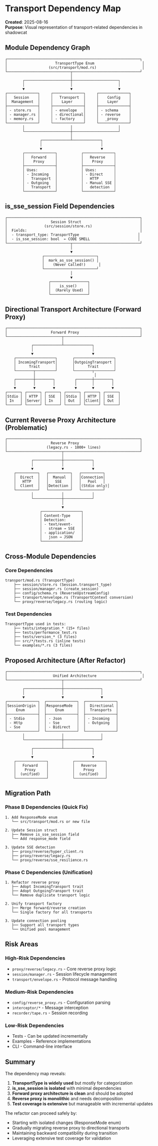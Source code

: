 # Transport Dependency Map

**Created**: 2025-08-16  
**Purpose**: Visual representation of transport-related dependencies in shadowcat

## Module Dependency Graph

```
┌─────────────────────────────────────────────────────────────┐
│                      TransportType Enum                      │
│                   (src/transport/mod.rs)                     │
└─────────────────────────────┬───────────────────────────────┘
                              │
        ┌─────────────────────┼─────────────────────┐
        │                     │                     │
        ▼                     ▼                     ▼
┌──────────────┐     ┌──────────────┐     ┌──────────────┐
│   Session    │     │   Transport  │     │    Config    │
│  Management  │     │    Layer     │     │    Layer     │
├──────────────┤     ├──────────────┤     ├──────────────┤
│ - store.rs   │     │ - envelope   │     │ - schema     │
│ - manager.rs │     │ - directional│     │ - reverse    │
│ - memory.rs  │     │ - factory    │     │   _proxy     │
└──────────────┘     └──────────────┘     └──────────────┘
        │                     │                     │
        └─────────────────────┼─────────────────────┘
                              │
                ┌─────────────┴─────────────┐
                │                           │
                ▼                           ▼
        ┌──────────────┐           ┌──────────────┐
        │   Forward    │           │   Reverse    │
        │    Proxy     │           │    Proxy     │
        ├──────────────┤           ├──────────────┤
        │ Uses:        │           │ Uses:        │
        │ - Incoming   │           │ - Direct     │
        │   Transport  │           │   HTTP       │
        │ - Outgoing   │           │ - Manual SSE │
        │   Transport  │           │   detection  │
        └──────────────┘           └──────────────┘
```

## is_sse_session Field Dependencies

```
┌─────────────────────────────────────────────────────────────┐
│                    Session Struct                           │
│                 (src/session/store.rs)                      │
│  Fields:                                                    │
│  - transport_type: TransportType                           │
│  - is_sse_session: bool  ← CODE SMELL                      │
└─────────────────────────────┬───────────────────────────────┘
                              │
                              ▼
                 ┌────────────────────────┐
                 │  mark_as_sse_session() │
                 │    (Never Called!)      │
                 └────────────────────────┘
                              │
                              ▼
                    ┌─────────────────┐
                    │    is_sse()     │
                    │  (Rarely Used)  │
                    └─────────────────┘
```

## Directional Transport Architecture (Forward Proxy)

```
┌─────────────────────────────────────────────────────────────┐
│                    Forward Proxy                            │
└─────────────────────────┬───────────────────────────────────┘
                          │
            ┌─────────────┴─────────────┐
            │                           │
            ▼                           ▼
    ┌──────────────────┐       ┌──────────────────┐
    │ IncomingTransport│       │OutgoingTransport │
    │      Trait       │       │      Trait       │
    └────────┬─────────┘       └────────┬─────────┘
             │                           │
    ┌────────┼────────┐         ┌───────┼────────┐
    │        │        │         │       │        │
    ▼        ▼        ▼         ▼       ▼        ▼
┌──────┐ ┌──────┐ ┌──────┐ ┌──────┐ ┌──────┐ ┌──────┐
│Stdio │ │ HTTP │ │ SSE  │ │Stdio │ │ HTTP │ │ SSE  │
│ In   │ │Server│ │ In   │ │ Out  │ │Client│ │ Out  │
└──────┘ └──────┘ └──────┘ └──────┘ └──────┘ └──────┘
```

## Current Reverse Proxy Architecture (Problematic)

```
┌─────────────────────────────────────────────────────────────┐
│                    Reverse Proxy                            │
│                  (legacy.rs - 1000+ lines)                  │
└─────────────────────────┬───────────────────────────────────┘
                          │
            ┌─────────────┼─────────────┐
            │             │             │
            ▼             ▼             ▼
    ┌──────────┐   ┌──────────┐   ┌──────────┐
    │  Direct  │   │  Manual  │   │Connection│
    │   HTTP   │   │   SSE    │   │   Pool   │
    │  Client  │   │Detection │   │(Stdio only)│
    └──────────┘   └──────────┘   └──────────┘
            │             │             │
            └─────────────┼─────────────┘
                          │
                          ▼
                ┌──────────────────┐
                │ Content-Type     │
                │ Detection:       │
                │ - text/event-    │
                │   stream → SSE   │
                │ - application/   │
                │   json → JSON    │
                └──────────────────┘
```

## Cross-Module Dependencies

### Core Dependencies
```
transport/mod.rs (TransportType)
    ├── session/store.rs (Session.transport_type)
    ├── session/manager.rs (create_session)
    ├── config/schema.rs (ReverseUpstreamConfig)
    ├── transport/envelope.rs (TransportContext conversion)
    └── proxy/reverse/legacy.rs (routing logic)
```

### Test Dependencies
```
TransportType used in tests:
    ├── tests/integration_* (15+ files)
    ├── tests/performance_test.rs
    ├── tests/version_* (3 files)
    ├── src/*/tests.rs (inline tests)
    └── examples/*.rs (3 files)
```

## Proposed Architecture (After Refactor)

```
┌─────────────────────────────────────────────────────────────┐
│                     Unified Architecture                     │
└─────────────────────────┬───────────────────────────────────┘
                          │
        ┌─────────────────┼─────────────────┐
        │                 │                 │
        ▼                 ▼                 ▼
┌──────────────┐  ┌──────────────┐  ┌──────────────┐
│SessionOrigin │  │ResponseMode  │  │  Directional │
│    Enum      │  │    Enum      │  │  Transports  │
├──────────────┤  ├──────────────┤  ├──────────────┤
│ - Stdio      │  │ - Json       │  │ - Incoming   │
│ - Http       │  │ - Sse        │  │ - Outgoing   │
│ - Sse        │  │ - Bidirect   │  │              │
└──────────────┘  └──────────────┘  └──────────────┘
        │                 │                 │
        └─────────────────┼─────────────────┘
                          │
            ┌─────────────┴─────────────┐
            │                           │
            ▼                           ▼
    ┌──────────────┐           ┌──────────────┐
    │   Forward    │           │   Reverse    │
    │    Proxy     │           │    Proxy     │
    │  (unified)   │           │  (unified)   │
    └──────────────┘           └──────────────┘
```

## Migration Path

### Phase B Dependencies (Quick Fix)
```
1. Add ResponseMode enum
   └── src/transport/mod.rs or new file

2. Update Session struct
   ├── Remove is_sse_session field
   └── Add response_mode field

3. Update SSE detection
   ├── proxy/reverse/hyper_client.rs
   ├── proxy/reverse/legacy.rs
   └── proxy/reverse/sse_resilience.rs
```

### Phase C Dependencies (Unification)
```
1. Refactor reverse proxy
   ├── Adopt IncomingTransport trait
   ├── Adopt OutgoingTransport trait
   └── Remove duplicate transport logic

2. Unify transport factory
   ├── Merge forward/reverse creation
   └── Single factory for all transports

3. Update connection pooling
   ├── Support all transport types
   └── Unified pool management
```

## Risk Areas

### High-Risk Dependencies
- `proxy/reverse/legacy.rs` - Core reverse proxy logic
- `session/manager.rs` - Session lifecycle management
- `transport/envelope.rs` - Protocol message handling

### Medium-Risk Dependencies
- `config/reverse_proxy.rs` - Configuration parsing
- `interceptor/*` - Message interception
- `recorder/tape.rs` - Session recording

### Low-Risk Dependencies
- Tests - Can be updated incrementally
- Examples - Reference implementations
- CLI - Command-line interface

## Summary

The dependency map reveals:
1. **TransportType is widely used** but mostly for categorization
2. **is_sse_session is isolated** with minimal dependencies
3. **Forward proxy architecture is clean** and should be adopted
4. **Reverse proxy is monolithic** and needs decomposition
5. **Test coverage is extensive** but manageable with incremental updates

The refactor can proceed safely by:
- Starting with isolated changes (ResponseMode enum)
- Gradually migrating reverse proxy to directional transports
- Maintaining backward compatibility during transition
- Leveraging extensive test coverage for validation